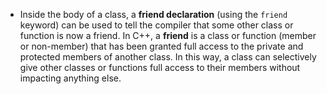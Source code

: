 - Inside the body of a class, a **friend declaration** (using the `friend` keyword) can be used to tell the compiler that some other class or function is now a friend. In C++, a **friend** is a class or function (member or non-member) that has been granted full access to the private and protected members of another class. In this way, a class can selectively give other classes or functions full access to their members without impacting anything else.